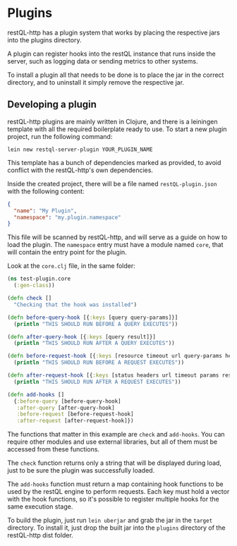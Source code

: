 # Plugins

restQL-http has a plugin system that works by placing the respective jars into the plugins directory.

A plugin can register hooks into the restQL instance that runs inside the server, such as logging data or sending metrics to other systems.

To install a plugin all that needs to be done is to place the jar in the correct directory, and to uninstall it simply remove the respective jar.

## Developing a plugin

restQL-http plugins are mainly written in Clojure, and there is a leiningen template with all the required boilerplate ready to use. To start a new plugin project, run the following command:

`lein new restql-server-plugin YOUR_PLUGIN_NAME`

This template has a bunch of dependencies marked as provided, to avoid conflict with the restQL-http's own dependencies.

Inside the created project, there will be a file named `restQL-plugin.json` with the following content:

```json
{
  "name": "My Plugin",
  "namespace": "my.plugin.namespace"
}
```

This file will be scanned by restQL-http, and will serve as a guide on how to load the plugin. The `namespace` entry must have a module named `core`, that will contain the entry point for the plugin.

Look at the `core.clj` file, in the same folder:

```clojure
(ns test-plugin.core
  (:gen-class))

(defn check []
  "Checking that the hook was installed")

(defn before-query-hook [{:keys [query query-params]}]
  (println "THIS SHOULD RUN BEFORE A QUERY EXECUTES"))

(defn after-query-hook [{:keys [query result]}]
  (println "THIS SHOULD RUN AFTER A QUERY EXECUTES"))

(defn before-request-hook [{:keys [resource timeout url query-params headers]}]
  (println "THIS SHOULD RUN BEFORE A REQUEST EXECUTES"))

(defn after-request-hook [{:keys [status headers url timeout params response-time]}]
  (println "THIS SHOULD RUN AFTER A REQUEST EXECUTES"))

(defn add-hooks []
  {:before-query [before-query-hook]
   :after-query [after-query-hook]
   :before-request [before-request-hook]
   :after-request [after-request-hook]})
```

The functions that matter in this example are `check` and `add-hooks`. You can require other modules and use external libraries, but all of them must be accessed from these functions.

The `check` function returns only a string that will be displayed during load, just to be sure the plugin was successfully loaded.

The `add-hooks` function must return a map containing hook functions to be used by the restQL engine to perform requests. Each key must hold a vector with the hook functions, so it's possible to register multiple hooks for the same execution stage.

To build the plugin, just run `lein uberjar` and grab the jar in the `target` directory. To install it, just drop the built jar into the `plugins` directory of the restQL-http dist folder.